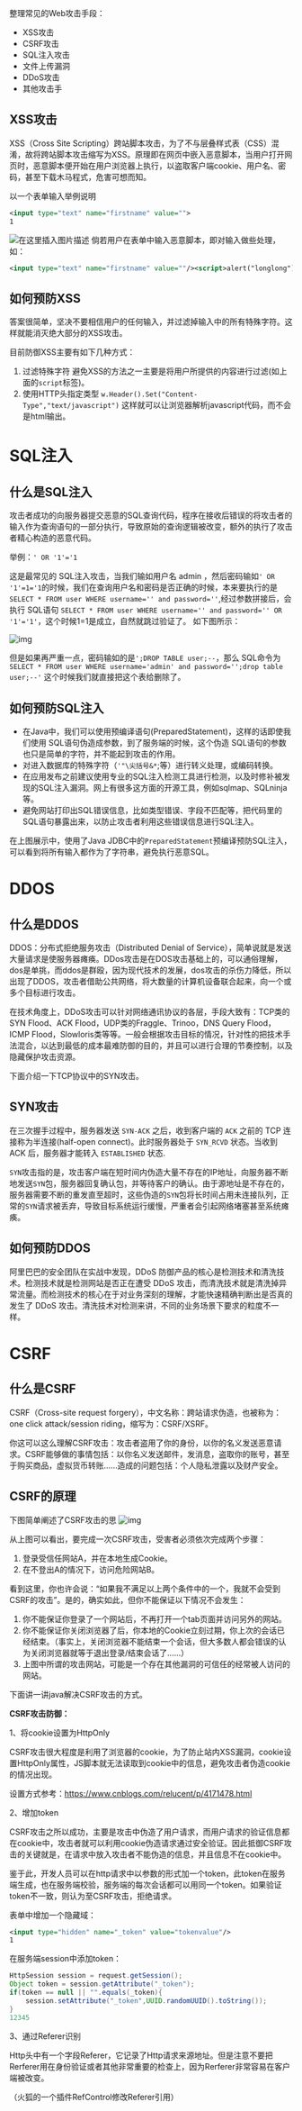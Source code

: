 整理常见的Web攻击手段：

- XSS攻击
- CSRF攻击
- SQL注入攻击
- 文件上传漏洞
- DDoS攻击
- 其他攻击手



## XSS攻击

XSS（Cross Site Scripting）跨站脚本攻击，为了不与层叠样式表（CSS）混淆，故将跨站脚本攻击缩写为XSS。原理即在网页中嵌入恶意脚本，当用户打开网页时，恶意脚本便开始在用户浏览器上执行，以盗取客户端cookie、用户名、密码，甚至下载木马程式，危害可想而知。

以一个表单输入举例说明

```xml
<input type="text" name="firstname" value="">
1
```

![在这里插入图片描述](https://img-blog.csdnimg.cn/20190303142658772.png?x-oss-process=image/watermark,type_ZmFuZ3poZW5naGVpdGk,shadow_10,text_aHR0cHM6Ly9ibG9nLmNzZG4ubmV0L2xvb25nc2hhd24=,size_16,color_FFFFFF,t_70)
倘若用户在表单中输入恶意脚本，即对输入做些处理，如：

```xml
<input type="text" name="firstname" value=""/><script>alert("longlong")</script><!-- "/>
```

## 如何预防XSS

答案很简单，坚决不要相信用户的任何输入，并过滤掉输入中的所有特殊字符。这样就能消灭绝大部分的XSS攻击。

目前防御XSS主要有如下几种方式：

1. 过滤特殊字符
   避免XSS的方法之一主要是将用户所提供的内容进行过滤(如上面的`script`标签)。
2. 使用HTTP头指定类型
   `w.Header().Set("Content-Type","text/javascript")`
   这样就可以让浏览器解析javascript代码，而不会是html输出。



# SQL注入

## 什么是SQL注入

攻击者成功的向服务器提交恶意的SQL查询代码，程序在接收后错误的将攻击者的输入作为查询语句的一部分执行，导致原始的查询逻辑被改变，额外的执行了攻击者精心构造的恶意代码。

举例：`' OR '1'='1`

这是最常见的 SQL注入攻击，当我们输如用户名 admin ，然后密码输如`' OR '1'=1='1`的时候，我们在查询用户名和密码是否正确的时候，本来要执行的是`SELECT * FROM user WHERE username='' and password=''`,经过参数拼接后，会执行 SQL语句 `SELECT * FROM user WHERE username='' and password='' OR '1'='1'`，这个时候1=1是成立，自然就跳过验证了。
如下图所示：

![img](https://images.morethink.cn/69855b1538333659f26afc281feb4e30.png)

但是如果再严重一点，密码输如的是`';DROP TABLE user;--`，那么 SQL命令为`SELECT * FROM user WHERE username='admin' and password='';drop table user;--'` 这个时候我们就直接把这个表给删除了。

## 如何预防SQL注入

- 在Java中，我们可以使用预编译语句(PreparedStatement)，这样的话即使我们使用 SQL语句伪造成参数，到了服务端的时候，这个伪造 SQL语句的参数也只是简单的字符，并不能起到攻击的作用。
- 对进入数据库的特殊字符（`'"\尖括号&*`;等）进行转义处理，或编码转换。
- 在应用发布之前建议使用专业的SQL注入检测工具进行检测，以及时修补被发现的SQL注入漏洞。网上有很多这方面的开源工具，例如sqlmap、SQLninja等。
- 避免网站打印出SQL错误信息，比如类型错误、字段不匹配等，把代码里的SQL语句暴露出来，以防止攻击者利用这些错误信息进行SQL注入。

在上图展示中，使用了Java JDBC中的`PreparedStatement`预编译预防SQL注入，可以看到将所有输入都作为了字符串，避免执行恶意SQL。





# DDOS

## 什么是DDOS

DDOS：分布式拒绝服务攻击（Distributed Denial of Service），简单说就是发送大量请求是使服务器瘫痪。DDos攻击是在DOS攻击基础上的，可以通俗理解，dos是单挑，而ddos是群殴，因为现代技术的发展，dos攻击的杀伤力降低，所以出现了DDOS，攻击者借助公共网络，将大数量的计算机设备联合起来，向一个或多个目标进行攻击。

在技术角度上，DDoS攻击可以针对网络通讯协议的各层，手段大致有：TCP类的SYN Flood、ACK Flood，UDP类的Fraggle、Trinoo，DNS Query Flood，ICMP Flood，Slowloris类等等。一般会根据攻击目标的情况，针对性的把技术手法混合，以达到最低的成本最难防御的目的，并且可以进行合理的节奏控制，以及隐藏保护攻击资源。

下面介绍一下TCP协议中的SYN攻击。

## SYN攻击

在三次握手过程中，服务器发送 `SYN-ACK` 之后，收到客户端的 `ACK` 之前的 TCP 连接称为半连接(half-open connect)。此时服务器处于 `SYN_RCVD` 状态。当收到 ACK 后，服务器才能转入 `ESTABLISHED` 状态.

`SYN`攻击指的是，攻击客户端在短时间内伪造大量不存在的IP地址，向服务器不断地发送`SYN`包，服务器回复确认包，并等待客户的确认。由于源地址是不存在的，服务器需要不断的重发直至超时，这些伪造的`SYN`包将长时间占用未连接队列，正常的`SYN`请求被丢弃，导致目标系统运行缓慢，严重者会引起网络堵塞甚至系统瘫痪。

## 如何预防DDOS

阿里巴巴的安全团队在实战中发现，DDoS 防御产品的核心是检测技术和清洗技术。检测技术就是检测网站是否正在遭受 DDoS 攻击，而清洗技术就是清洗掉异常流量。而检测技术的核心在于对业务深刻的理解，才能快速精确判断出是否真的发生了 DDoS 攻击。清洗技术对检测来讲，不同的业务场景下要求的粒度不一样。





# CSRF

## 什么是CSRF

CSRF（Cross-site request forgery），中文名称：跨站请求伪造，也被称为：one click attack/session riding，缩写为：CSRF/XSRF。

你这可以这么理解CSRF攻击：攻击者盗用了你的身份，以你的名义发送恶意请求。CSRF能够做的事情包括：以你名义发送邮件，发消息，盗取你的账号，甚至于购买商品，虚拟货币转账......造成的问题包括：个人隐私泄露以及财产安全。

## CSRF的原理

下图简单阐述了CSRF攻击的思
![img](https://images.morethink.cn/138ad4f05b47533bf46904dc165167cc.png)

从上图可以看出，要完成一次CSRF攻击，受害者必须依次完成两个步骤：

1. 登录受信任网站A，并在本地生成Cookie。
2. 在不登出A的情况下，访问危险网站B。

看到这里，你也许会说：“如果我不满足以上两个条件中的一个，我就不会受到CSRF的攻击”。是的，确实如此，但你不能保证以下情况不会发生：

1. 你不能保证你登录了一个网站后，不再打开一个tab页面并访问另外的网站。
2. 你不能保证你关闭浏览器了后，你本地的Cookie立刻过期，你上次的会话已经结束。（事实上，关闭浏览器不能结束一个会话，但大多数人都会错误的认为关闭浏览器就等于退出登录/结束会话了......）
3. 上图中所谓的攻击网站，可能是一个存在其他漏洞的可信任的经常被人访问的网站。

下面讲一讲java解决CSRF攻击的方式。



**CSRF攻击防御：**

1、将cookie设置为HttpOnly

CSRF攻击很大程度是利用了浏览器的cookie，为了防止站内XSS漏洞，cookie设置HttpOnly属性，JS脚本就无法读取到cookie中的信息，避免攻击者伪造cookie的情况出现。

设置方式参考：https://www.cnblogs.com/relucent/p/4171478.html

2、增加token

CSRF攻击之所以成功，主要是攻击中伪造了用户请求，而用户请求的验证信息都在cookie中，攻击者就可以利用cookie伪造请求通过安全验证。因此抵御CSRF攻击的关键就是，在请求中放入攻击者不能伪造的信息，并且信息不在cookie中。

鉴于此，开发人员可以在http请求中以参数的形式加一个token，此token在服务端生成，也在服务端校验，服务端的每次会话都可以用同一个token。如果验证token不一致，则认为至CSRF攻击，拒绝请求。

表单中增加一个隐藏域：

```xml
<input type="hidden" name="_token" value="tokenvalue"/>
1
```

在服务端session中添加token：

```java
HttpSession session = request.getSession();
Object token = session.getAttribute("_token");
if(token == null || "".equals(_token){
	session.setAttribute("_token",UUID.randomUUID().toString());
}
12345
```

3、通过Referer识别

Http头中有一个字段Referer，它记录了Http请求来源地址。但是注意不要把Rerferer用在身份验证或者其他非常重要的检查上，因为Rerferer非常容易在客户端被改变。

（火狐的一个插件RefControl修改Referer引用）
